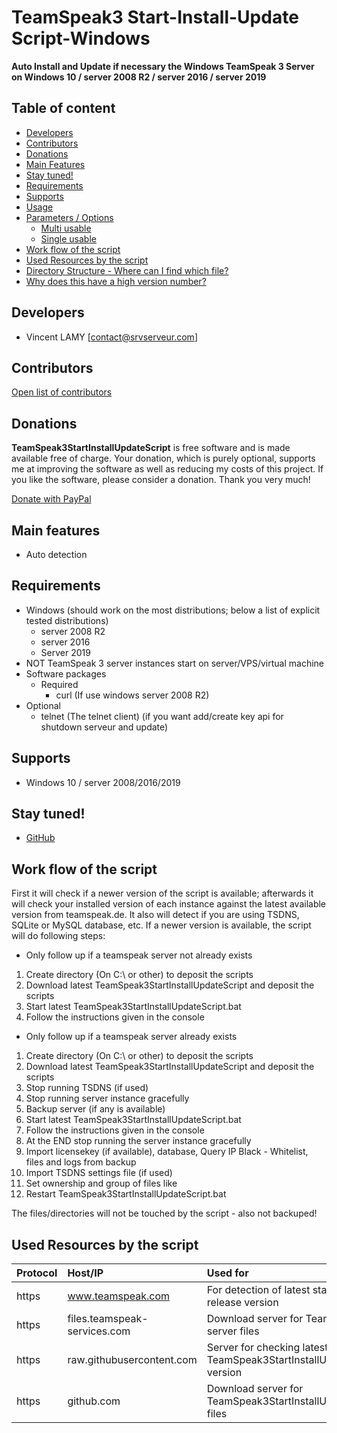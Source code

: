 # TeamSpeak3 Start-Install-Update Script-Windows
**Auto Install and Update if necessary the Windows TeamSpeak 3 Server on Windows 10 / server 2008 R2 / server 2016 / server 2019**

## Table of content

- [Developers](#developers)
- [Contributors](#contributors)
- [Donations](#donations)
- [Main Features](#main-features)
- [Stay tuned!](#stay-tuned)
- [Requirements](#requirements)
- [Supports](#supports)
- [Usage](#usage)
- [Parameters / Options](#parameters--options)
 	- [Multi usable](#multi-usable)
	- [Single usable](#single-usable)
- [Work flow of the script](#work-flow-of-the-script)
- [Used Resources by the script](#used-resources-by-the-script)
- [Directory Structure - Where can I find which file?](#directory-structure---where-can-i-find-which-file)
- [Why does this have a high version number?](#why-does-this-have-a-high-version-number)

## Developers

  * Vincent LAMY [contact@srvserveur.com]

## Contributors

[Open list of contributors](graphs/contributors)

## Donations

**TeamSpeak3StartInstallUpdateScript** is free software and is made available free of charge. Your donation, which is purely optional, supports me at improving the software as well as reducing my costs of this project. If you like the software, please consider a donation. Thank you very much!

[Donate with PayPal](https://www.paypal.me/SRVServeur)

## Main features

- Auto detection

## Requirements

- Windows (should work on the most distributions; below a list of explicit tested distributions)
  - server 2008 R2
  - server 2016
  - Server 2019
- NOT TeamSpeak 3 server instances start on server/VPS/virtual machine
- Software packages
  - Required
    - curl (If use windows server 2008 R2)
- Optional
    - telnet (The telnet client) (if you want add/create key api for shutdown serveur and update)

## Supports

- Windows 10 / server 2008/2016/2019


## Stay tuned!

- [GitHub](/)

## Work flow of the script

First it will check if a newer version of the script is available; afterwards it will check your installed version of each instance against the latest available version from teamspeak.de. It also will detect if you are using TSDNS, SQLite or MySQL database, etc. If a newer version is available, the script will do following steps:

- Only follow up if a teamspeak server not already exists
1. Create directory (On C:\ or other) to deposit the scripts
2. Download latest TeamSpeak3StartInstallUpdateScript and deposit the scripts
3. Start latest TeamSpeak3StartInstallUpdateScript.bat
4. Follow the instructions given in the console


- Only follow up if a teamspeak server already exists
1. Create directory (On C:\ or other) to deposit the scripts
2. Download latest TeamSpeak3StartInstallUpdateScript and deposit the scripts
3. Stop running TSDNS (if used)
4. Stop running server instance gracefully
5. Backup server (if any is available)
6. Start latest TeamSpeak3StartInstallUpdateScript.bat
7. Follow the instructions given in the console
8. At the END stop running the server instance gracefully
9. Import licensekey (if available), database, Query IP Black - Whitelist, files and logs from backup
10. Import TSDNS settings file (if used)
11. Set ownership and group of files like
12. Restart TeamSpeak3StartInstallUpdateScript.bat

The files/directories will not be touched by the script - also not backuped!

## Used Resources by the script

Protocol | Host/IP  | Used for | How often?
:------------- | :------------- | :------------- | :-------------
https | www.teamspeak.com | For detection of latest stable server release version | Each execution of the TeamSpeak3StartInstallUpdateScript
https | files.teamspeak-services.com | Download server for TeamSpeak 3 server files | Each execution of the TeamSpeak3StartInstallUpdateScript
https | raw.githubusercontent.com | Server for checking latest TeamSpeak3StartInstallUpdateScript version | Each execution of the TeamSpeak3StartInstallUpdateScript
https | github.com | Download server for TeamSpeak3StartInstallUpdateScript files | Only if you update the TeamSpeak3StartInstallUpdateScript
